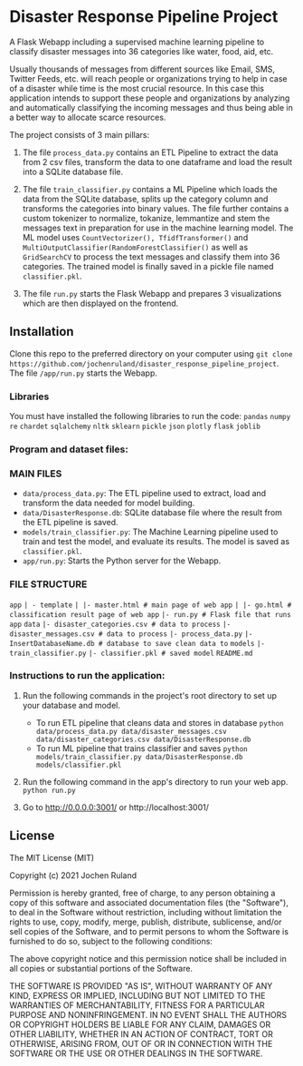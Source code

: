 # Disaster Response Pipeline Project
A Flask Webapp including a supervised machine learning pipeline to classify disaster messages into 36 categories like water, food, aid, etc.

Usually thousands of messages from different sources like Email, SMS, Twitter Feeds, etc. will reach people or organizations trying to help in case of a disaster while time is the most crucial resource. In this case this application intends to support these people and organizations by analyzing and automatically classifying the incoming messages and thus being able in a better way to allocate scarce resources.  

The project consists of 3 main pillars:
1. The file `process_data.py` contains an ETL Pipeline to extract the data from 2 csv files, transform the data to one dataframe and load the result into a SQLite database file.

2. The file `train_classifier.py` contains a ML Pipeline which loads the data from the SQLite database, splits up the category column and transforms the categories into binary values. The file further contains a custom tokenizer to normalize, tokanize, lemmantize and stem the messages text in preparation for use in the machine learning model. The ML model uses `CountVectorizer(), TfidfTransformer()` and `MultiOutputClassifier(RandomForestClassifier()` as well as `GridSearchCV` to process the text messages and classify them into 36 categories. The trained model is finally saved in a pickle file named `classifier.pkl`.

3. The file `run.py` starts the Flask Webapp and prepares 3 visualizations which are then displayed on the frontend.

## Installation
Clone this repo to the preferred directory on your computer using `git clone https://github.com/jochenruland/disaster_response_pipeline_project`. The file `/app/run.py` starts the Webapp.

### Libraries
You must have installed the following libraries to run the code:
`pandas`
`numpy`
`re`
`chardet`
`sqlalchemy`
`nltk`
`sklearn`
`pickle`
`json`
`plotly`
`flask`
`joblib`

### Program and dataset files:

### MAIN FILES
- `data/process_data.py`: The ETL pipeline used to extract, load and transform the data needed for model building.
- `data/DisasterResponse.db`: SQLite database file where the result from the ETL pipeline is saved.
- `models/train_classifier.py`: The Machine Learning pipeline used to train and test the model, and evaluate its results. The model is saved as `classifier.pkl`.
- `app/run.py`: Starts the Python server for the Webapp.

### FILE STRUCTURE
`app`
`| - template`
`| |- master.html # main page of web app`
`| |- go.html # classification result page of web app`
`|- run.py # Flask file that runs app`
`data`
`|- disaster_categories.csv # data to process`
`|- disaster_messages.csv # data to process`
`|- process_data.py`
`|- InsertDatabaseName.db # database to save clean data to`
`models`
`|- train_classifier.py`
`|- classifier.pkl # saved model`
`README.md`

### Instructions to run the application:
1. Run the following commands in the project's root directory to set up your database and model.

    - To run ETL pipeline that cleans data and stores in database
        `python data/process_data.py data/disaster_messages.csv data/disaster_categories.csv data/DisasterResponse.db`
    - To run ML pipeline that trains classifier and saves
        `python models/train_classifier.py data/DisasterResponse.db models/classifier.pkl`

2. Run the following command in the app's directory to run your web app.
    `python run.py`

3. Go to http://0.0.0.0:3001/ or http://localhost:3001/


## License
The MIT License (MIT)

Copyright (c) 2021 Jochen Ruland

Permission is hereby granted, free of charge, to any person obtaining a copy of this software and associated documentation files (the "Software"), to deal in the Software without restriction, including without limitation the rights to use, copy, modify, merge, publish, distribute, sublicense, and/or sell copies of the Software, and to permit persons to whom the Software is furnished to do so, subject to the following conditions:

The above copyright notice and this permission notice shall be included in all copies or substantial portions of the Software.

THE SOFTWARE IS PROVIDED "AS IS", WITHOUT WARRANTY OF ANY KIND, EXPRESS OR IMPLIED, INCLUDING BUT NOT LIMITED TO THE WARRANTIES OF MERCHANTABILITY, FITNESS FOR A PARTICULAR PURPOSE AND NONINFRINGEMENT. IN NO EVENT SHALL THE AUTHORS OR COPYRIGHT HOLDERS BE LIABLE FOR ANY CLAIM, DAMAGES OR OTHER LIABILITY, WHETHER IN AN ACTION OF CONTRACT, TORT OR OTHERWISE, ARISING FROM, OUT OF OR IN CONNECTION WITH THE SOFTWARE OR THE USE OR OTHER DEALINGS IN THE SOFTWARE.
